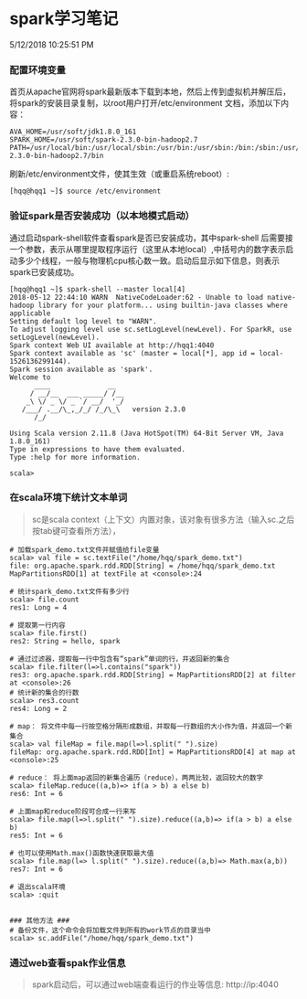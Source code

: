 # spark学习笔记

5/12/2018 10:25:51 PM 

### 配置环境变量

首页从apache官网将spark最新版本下载到本地，然后上传到虚拟机并解压后，将spark的安装目录复制，以root用户打开/etc/environment 文档，添加以下内容：

	AVA_HOME=/usr/soft/jdk1.8.0_161
	SPARK_HOME=/usr/soft/spark-2.3.0-bin-hadoop2.7
	PATH=/usr/local/bin:/usr/local/sbin:/usr/bin:/usr/sbin:/bin:/sbin:/usr/soft/jdk1.8.0_161/bin:/usr/soft/spark-2.3.0-bin-hadoop2.7/bin

刷新/etc/environment文件，使其生效（或重启系统reboot）:

	[hqq@hqq1 ~]$ source /etc/environment 

### 验证spark是否安装成功（以本地模式启动）
通过启动spark-shell软件查看spark是否已安装成功，其中spark-shell 后需要接一个参数，表示从哪里提取程序运行（这里从本地local）,中括号内的数字表示启动多少个线程，一般与物理机cpu核心数一致。启动后显示如下信息，则表示spark已安装成功。

	[hqq@hqq1 ~]$ spark-shell --master local[4]
	2018-05-12 22:44:10 WARN  NativeCodeLoader:62 - Unable to load native-hadoop library for your platform... using builtin-java classes where applicable
	Setting default log level to "WARN".
	To adjust logging level use sc.setLogLevel(newLevel). For SparkR, use setLogLevel(newLevel).
	Spark context Web UI available at http://hqq1:4040
	Spark context available as 'sc' (master = local[*], app id = local-1526136299144).
	Spark session available as 'spark'.
	Welcome to
	      ____              __
	     / __/__  ___ _____/ /__
	    _\ \/ _ \/ _ `/ __/  '_/
	   /___/ .__/\_,_/_/ /_/\_\   version 2.3.0
	      /_/
	         
	Using Scala version 2.11.8 (Java HotSpot(TM) 64-Bit Server VM, Java 1.8.0_161)
	Type in expressions to have them evaluated.
	Type :help for more information.
	
	scala> 

### 在scala环境下统计文本单词
> sc是scala context（上下文）内置对象，该对象有很多方法（输入sc.之后按tab键可查看所方法），

	# 加载spark_demo.txt文件并赋值给file变量
	scala> val file = sc.textFile("/home/hqq/spark_demo.txt")
	file: org.apache.spark.rdd.RDD[String] = /home/hqq/spark_demo.txt MapPartitionsRDD[1] at textFile at <console>:24
	
	# 统计spark_demo.txt文件有多少行
	scala> file.count
	res1: Long = 4

	# 提取第一行内容
	scala> file.first()
	res2: String = hello, spark

	# 通过过滤器，提取每一行中包含有“spark”单词的行，并返回新的集合
	scala> file.filter(l=>l.contains("spark"))
	res3: org.apache.spark.rdd.RDD[String] = MapPartitionsRDD[2] at filter at <console>:26
	# 统计新的集合的行数
	scala> res3.count
	res4: Long = 2

	# map： 将文件中每一行按空格分隔形成数组，并取每一行数组的大小作为值，并返回一个新集合
	scala> val fileMap = file.map(l=>l.split(" ").size)
	fileMap: org.apache.spark.rdd.RDD[Int] = MapPartitionsRDD[4] at map at <console>:25

	# reduce： 将上面map返回的新集合遍历（reduce），两两比较，返回较大的数字
	scala> fileMap.reduce((a,b)=> if(a > b) a else b)
	res6: Int = 6

	# 上面map和reduce阶段可合成一行来写
	scala> file.map(l=>l.split(" ").size).reduce((a,b)=> if(a > b) a else b)
	res5: Int = 6

	# 也可以使用Math.max()函数快速获取最大值
	scala> file.map(l=> l.split(" ").size).reduce((a,b)=> Math.max(a,b))
	res7: Int = 6

	# 退出scala环境
	scala> :quit


	### 其他方法 ###
	# 备份文件，这个命令会将加载文件到所有的work节点的目录当中
	scala> sc.addFile("/home/hqq/spark_demo.txt")

### 通过web查看spak作业信息
>spark启动后，可以通过web端查看运行的作业等信息: http://ip:4040
	




